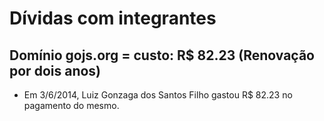 # Dívidas com integrantes

## Domínio gojs.org = custo: R$ 82.23 (Renovação por dois anos)

  * Em 3/6/2014, Luiz Gonzaga dos Santos Filho gastou R$ 82.23 no pagamento do mesmo.
